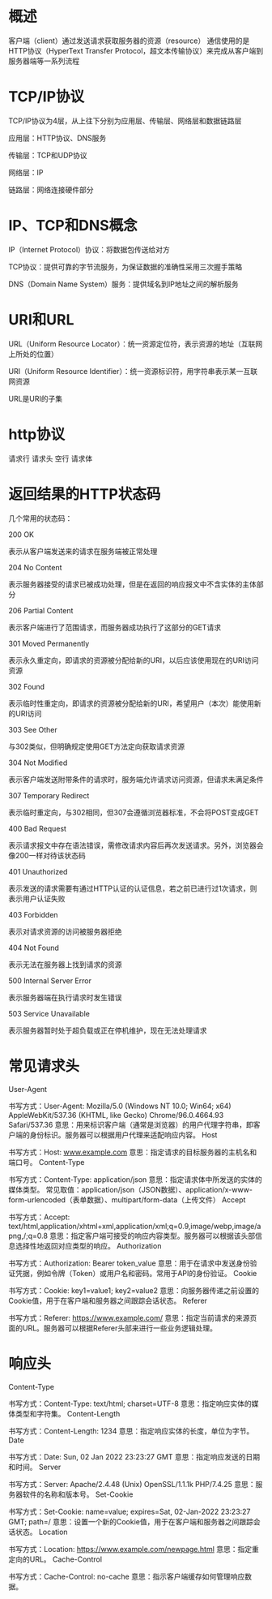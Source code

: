 # 概述
客户端（client）通过发送请求获取服务器的资源（resource）
通信使用的是HTTP协议（HyperText Transfer Protocol，超文本传输协议）来完成从客户端到服务器端等一系列流程

# TCP/IP协议
TCP/IP协议为4层，从上往下分别为应用层、传输层、网络层和数据链路层

应用层：HTTP协议、DNS服务

传输层：TCP和UDP协议

网络层：IP

链路层：网络连接硬件部分

# IP、TCP和DNS概念
IP（Internet Protocol）协议：将数据包传送给对方

TCP协议：提供可靠的字节流服务，为保证数据的准确性采用三次握手策略

DNS（Domain Name System）服务：提供域名到IP地址之间的解析服务

# URI和URL
URL（Uniform Resource Locator）：统一资源定位符，表示资源的地址（互联网上所处的位置）

URI（Uniform Resource Identifier）：统一资源标识符，用字符串表示某一互联网资源

URL是URI的子集

# http协议
请求行
请求头
空行
请求体

# 返回结果的HTTP状态码
几个常用的状态码：

200 OK

表示从客户端发送来的请求在服务端被正常处理

204 No Content

表示服务器接受的请求已被成功处理，但是在返回的响应报文中不含实体的主体部分

206 Partial Content

表示客户端进行了范围请求，而服务器成功执行了这部分的GET请求

301 Moved Permanently

表示永久重定向，即请求的资源被分配给新的URI，以后应该使用现在的URI访问资源

302 Found

表示临时性重定向，即请求的资源被分配给新的URI，希望用户（本次）能使用新的URI访问

303 See Other

与302类似，但明确规定使用GET方法定向获取请求资源

304 Not Modified

表示客户端发送附带条件的请求时，服务端允许请求访问资源，但请求未满足条件

307 Temporary Redirect

表示临时重定向，与302相同，但307会遵循浏览器标准，不会将POST变成GET

400 Bad Request

表示请求报文中存在语法错误，需修改请求内容后再次发送请求。另外，浏览器会像200一样对待该状态码

401 Unauthorized

表示发送的请求需要有通过HTTP认证的认证信息，若之前已进行过1次请求，则表示用户认证失败

403 Forbidden

表示对请求资源的访问被服务器拒绝

404 Not Found

表示无法在服务器上找到请求的资源

500 Internal Server Error

表示服务器端在执行请求时发生错误

503 Service Unavailable

表示服务器暂时处于超负载或正在停机维护，现在无法处理请求

# 常见请求头
User-Agent

书写方式：User-Agent: Mozilla/5.0 (Windows NT 10.0; Win64; x64) AppleWebKit/537.36 (KHTML, like Gecko) Chrome/96.0.4664.93 Safari/537.36
意思：用来标识客户端（通常是浏览器）的用户代理字符串，即客户端的身份标识。服务器可以根据用户代理来适配响应内容。
Host

书写方式：Host: www.example.com
意思：指定请求的目标服务器的主机名和端口号。
Content-Type

书写方式：Content-Type: application/json
意思：指定请求体中所发送的实体的媒体类型。
常见取值：application/json（JSON数据）、application/x-www-form-urlencoded（表单数据）、multipart/form-data（上传文件）
Accept

书写方式：Accept: text/html,application/xhtml+xml,application/xml;q=0.9,image/webp,image/apng,/;q=0.8
意思：指定客户端可接受的响应内容类型。服务器可以根据该头部信息选择性地返回对应类型的响应。
Authorization

书写方式：Authorization: Bearer token_value
意思：用于在请求中发送身份验证凭据，例如令牌（Token）或用户名和密码。常用于API的身份验证。
Cookie

书写方式：Cookie: key1=value1; key2=value2
意思：向服务器传递之前设置的Cookie值，用于在客户端和服务器之间跟踪会话状态。
Referer

书写方式：Referer: https://www.example.com/
意思：指定当前请求的来源页面的URL。服务器可以根据Referer头部来进行一些业务逻辑处理。

# 响应头
Content-Type

书写方式：Content-Type: text/html; charset=UTF-8
意思：指定响应实体的媒体类型和字符集。
Content-Length

书写方式：Content-Length: 1234
意思：指定响应实体的长度，单位为字节。
Date

书写方式：Date: Sun, 02 Jan 2022 23:23:27 GMT
意思：指定响应发送的日期和时间。
Server

书写方式：Server: Apache/2.4.48 (Unix) OpenSSL/1.1.1k PHP/7.4.25
意思：服务器软件的名称和版本号。
Set-Cookie

书写方式：Set-Cookie: name=value; expires=Sat, 02-Jan-2022 23:23:27 GMT; path=/
意思：设置一个新的Cookie值，用于在客户端和服务器之间跟踪会话状态。
Location

书写方式：Location: https://www.example.com/newpage.html
意思：指定重定向的URL。
Cache-Control

书写方式：Cache-Control: no-cache
意思：指示客户端缓存如何管理响应数据。
